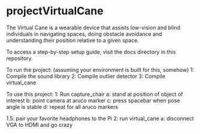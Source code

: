 # projectVirtualCane
The Virtual Cane is a wearable device that assists low-vision and blind individuals in navigating spaces, doing obstacle avoidance and understanding their position relative to a given space.

To access a step-by-step setup guide, visit the docs directory in this repository.

To run the project: (assuming your environment is built for this, somehow)
1: Compile the sound library
2: Compile outlier detector
3: Compile virtual_cane


To use this project:
1: Run capture_chair
    a: stand at position of object of interest
    b: point camera at aruco marker
    c: press spacebar when pose angle is stable
    d: repeat for all aruco markers 

1.5: pair your favorite headphones to the Pi
2: run virtual_cane
    a: disconnect VGA to HDMI and go crazy